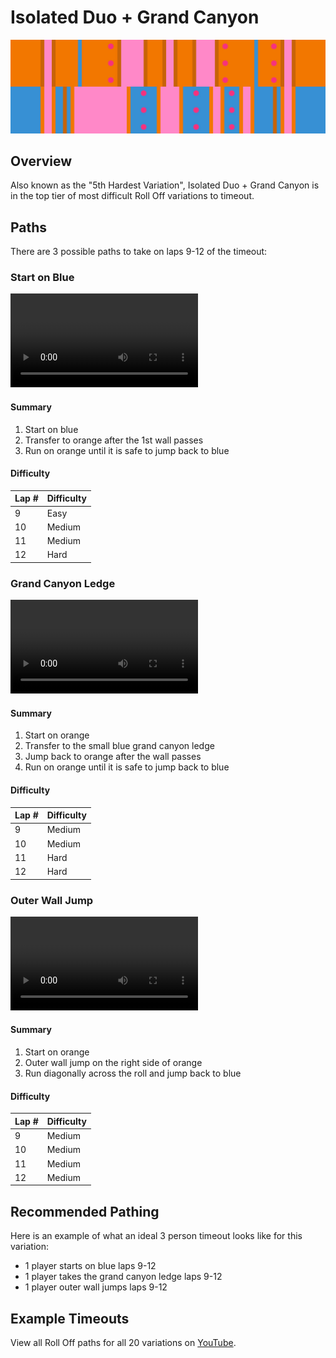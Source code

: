 # Isolated Duo + Grand Canyon

![Isolated Duo + Grand Canyon](../images/variations/isolated-duo-grand-canyon.jpg)

## Overview

Also known as the "5th Hardest Variation", Isolated Duo + Grand Canyon is in the top tier of most difficult Roll Off variations to timeout.

## Paths

There are 3 possible paths to take on laps 9-12 of the timeout:

### Start on Blue

<video controls>
  <source src="../../images/variations/isolated-duo-grand-canyon-start-on-blue.mp4" type="video/mp4">
</video>

#### Summary

1. Start on blue
2. Transfer to orange after the 1st wall passes
3. Run on orange until it is safe to jump back to blue

#### Difficulty

| Lap # | Difficulty |
| ----- | ---------- |
| 9     | Easy       |
| 10    | Medium     |
| 11    | Medium     |
| 12    | Hard       |

### Grand Canyon Ledge

<video controls>
  <source src="../../images/variations/isolated-duo-grand-canyon-gc-ledge.mp4" type="video/mp4">
</video>

#### Summary

1. Start on orange
2. Transfer to the small blue grand canyon ledge
3. Jump back to orange after the wall passes
4. Run on orange until it is safe to jump back to blue

#### Difficulty

| Lap # | Difficulty |
| ----- | ---------- |
| 9     | Medium     |
| 10    | Medium     |
| 11    | Hard       |
| 12    | Hard       |

### Outer Wall Jump

<video controls>
  <source src="../../images/variations/isolated-duo-grand-canyon-outer-wall-jump.mp4" type="video/mp4">
</video>

#### Summary

1. Start on orange
2. Outer wall jump on the right side of orange
3. Run diagonally across the roll and jump back to blue

#### Difficulty

| Lap # | Difficulty |
| ----- | ---------- |
| 9     | Medium     |
| 10    | Medium     |
| 11    | Medium     |
| 12    | Medium     |

## Recommended Pathing

Here is an example of what an ideal 3 person timeout looks like for this variation:

* 1 player starts on blue laps 9-12
* 1 player takes the grand canyon ledge laps 9-12
* 1 player outer wall jumps laps 9-12

## Example Timeouts

View all Roll Off paths for all 20 variations on [YouTube](https://www.youtube.com/playlist?list=PLG_QNSp9ZgJLWYSNl4vY26VJCZeOQHO1F).
